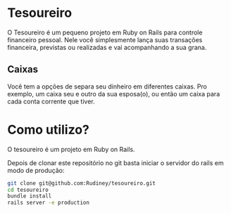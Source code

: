 Tesoureiro
==========
O Tesoureiro é um pequeno projeto em Ruby on Rails para controle financeiro pessoal.
Nele você simplesmente lança suas transações financeira, previstas ou realizadas e vai acompanhando a sua grana.

## Caixas ##
Você tem a opções de separa seu dinheiro em diferentes caixas. Pro exemplo, um caixa seu e outro da sua esposa(o), ou então um caixa para cada conta corrente que tiver.

# Como utilizo? 
O tesoureiro é um projeto em Ruby on Rails. 

Depois de clonar este repositório no git basta iniciar o servidor do rails em modo de produção:


```bash
git clone git@github.com:Rudiney/tesoureiro.git
cd tesoureiro
bundle install
rails server -e production
```